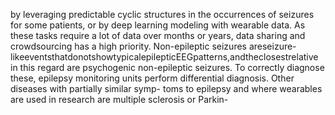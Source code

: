 by leveraging predictable cyclic structures in the occurrences of seizures for some patients,
or by deep learning modeling with wearable data. As these tasks require a lot of data over
months or years, data sharing and crowdsourcing has a high priority. Non-epileptic seizures
areseizure-likeeventsthatdonotshowtypicalepilepticEEGpatterns,andtheclosestrelative
in this regard are psychogenic non-epileptic seizures. To correctly diagnose these, epilepsy
monitoring units perform differential diagnosis. Other diseases with partially similar symp-
toms to epilepsy and where wearables are used in research are multiple sclerosis or Parkin-
